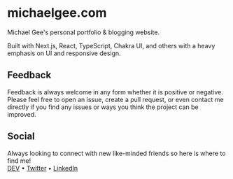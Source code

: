# michaelgee.com
Michael Gee's personal portfolio & blogging website.

Built with Next.js, React, TypeScript, Chakra UI, and others with a heavy emphasis on UI and responsive design.

## Feedback
Feedback is always welcome in any form whether it is positive or negative. Please feel free to open an issue, create a pull request, or even contact me directly if you find any issues or ways you think the project can be improved.

## Social
Always looking to connect with new like-minded friends so here is where to find me!<br/>
[DEV](https://dev.to/michaelgee22) • [Twitter](https://twitter.com/michaelgee7) • [LinkedIn](https://www.linkedin.com/in/michael-gee)
